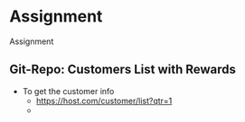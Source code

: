 # Assignment
Assignment
## Git-Repo: Customers List with Rewards
* To get the customer info
  * https://host.com/customer/list?qtr=1
  *
